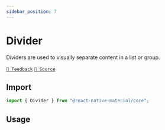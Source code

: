 ```yaml
---
sidebar_position: 7
---
```


# Divider

Dividers are used to visually separate content in a list or group.

[`💬 Feedback`](https://github.com/yamankatby/react-native-flex-layout/labels/divider)
[`🌱 Source`](https://github.com/yamankatby/react-native-flex-layout/blob/main/src/Divider.tsx)

## Import

```js
import { Divider } from "@react-native-material/core";
```

## Usage

